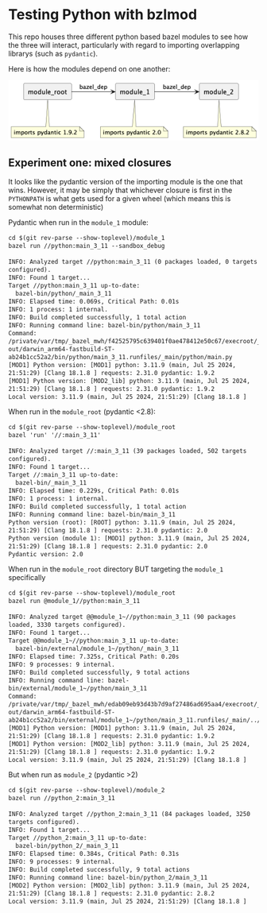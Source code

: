 # Testing Python with bzlmod

This repo houses three different python based bazel modules to see how the three will interact, particularly with regard to importing overlapping librarys (such as `pydantic`).

Here is how the modules depend on one another:

![image](docs/images/module_diagram.png)

## Experiment one: mixed closures

It looks like the pydantic version of the importing module is the one that wins.  However, it may be simply that whichever closure is first in the `PYTHONPATH` is what gets used for a given wheel (which means this is somewhat non deterministic)

Pydantic when run in the `module_1` module:
```
cd $(git rev-parse --show-toplevel)/module_1
bazel run //python:main_3_11 --sandbox_debug

INFO: Analyzed target //python:main_3_11 (0 packages loaded, 0 targets configured).
INFO: Found 1 target...
Target //python:main_3_11 up-to-date:
  bazel-bin/python/_main_3_11
INFO: Elapsed time: 0.069s, Critical Path: 0.01s
INFO: 1 process: 1 internal.
INFO: Build completed successfully, 1 total action
INFO: Running command line: bazel-bin/python/main_3_11
Command: /private/var/tmp/_bazel_mwh/f42525795c639401f0ae478412e50c67/execroot/_main/bazel-out/darwin_arm64-fastbuild-ST-ab24b1cc52a2/bin/python/main_3_11.runfiles/_main/python/main.py
[MOD1] Python version: [MOD1] python: 3.11.9 (main, Jul 25 2024, 21:51:29) [Clang 18.1.8 ] requests: 2.31.0 pydantic: 1.9.2
[MOD1] Python version: [MOD2_lib] python: 3.11.9 (main, Jul 25 2024, 21:51:29) [Clang 18.1.8 ] requests: 2.31.0 pydantic: 1.9.2
Local version: 3.11.9 (main, Jul 25 2024, 21:51:29) [Clang 18.1.8 ]
```

When run in the `module_root` (pydantic <2.8):
```
cd $(git rev-parse --show-toplevel)/module_root
bazel 'run' '//:main_3_11' 

INFO: Analyzed target //:main_3_11 (39 packages loaded, 502 targets configured).
INFO: Found 1 target...
Target //:main_3_11 up-to-date:
  bazel-bin/_main_3_11
INFO: Elapsed time: 0.229s, Critical Path: 0.01s
INFO: 1 process: 1 internal.
INFO: Build completed successfully, 1 total action
INFO: Running command line: bazel-bin/main_3_11
Python version (root): [ROOT] python: 3.11.9 (main, Jul 25 2024, 21:51:29) [Clang 18.1.8 ] requests: 2.31.0 pydantic: 2.0
Python version (module 1): [MOD1] python: 3.11.9 (main, Jul 25 2024, 21:51:29) [Clang 18.1.8 ] requests: 2.31.0 pydantic: 2.0
Pydantic version: 2.0
```

When run in the `module_root` directory BUT targeting the `module_1` specifically
```
cd $(git rev-parse --show-toplevel)/module_root
bazel run @module_1//python:main_3_11

INFO: Analyzed target @@module_1~//python:main_3_11 (90 packages loaded, 3330 targets configured).
INFO: Found 1 target...
Target @@module_1~//python:main_3_11 up-to-date:
  bazel-bin/external/module_1~/python/_main_3_11
INFO: Elapsed time: 7.325s, Critical Path: 0.20s
INFO: 9 processes: 9 internal.
INFO: Build completed successfully, 9 total actions
INFO: Running command line: bazel-bin/external/module_1~/python/main_3_11
Command: /private/var/tmp/_bazel_mwh/edab09eb93d43b7d9af27486ad695aa4/execroot/_main/bazel-out/darwin_arm64-fastbuild-ST-ab24b1cc52a2/bin/external/module_1~/python/main_3_11.runfiles/_main/../module_1~/python/main.py
[MOD1] Python version: [MOD1] python: 3.11.9 (main, Jul 25 2024, 21:51:29) [Clang 18.1.8 ] requests: 2.31.0 pydantic: 1.9.2
[MOD1] Python version: [MOD2_lib] python: 3.11.9 (main, Jul 25 2024, 21:51:29) [Clang 18.1.8 ] requests: 2.31.0 pydantic: 1.9.2
Local version: 3.11.9 (main, Jul 25 2024, 21:51:29) [Clang 18.1.8 ]
```


But when run as `module_2` (pydantic >2)
```
cd $(git rev-parse --show-toplevel)/module_2
bazel run //python_2:main_3_11

INFO: Analyzed target //python_2:main_3_11 (84 packages loaded, 3250 targets configured).
INFO: Found 1 target...
Target //python_2:main_3_11 up-to-date:
  bazel-bin/python_2/_main_3_11
INFO: Elapsed time: 0.384s, Critical Path: 0.31s
INFO: 9 processes: 9 internal.
INFO: Build completed successfully, 9 total actions
INFO: Running command line: bazel-bin/python_2/main_3_11
[MOD2] Python version: [MOD2_lib] python: 3.11.9 (main, Jul 25 2024, 21:51:29) [Clang 18.1.8 ] requests: 2.31.0 pydantic: 2.8.2
Local version: 3.11.9 (main, Jul 25 2024, 21:51:29) [Clang 18.1.8 ]
```